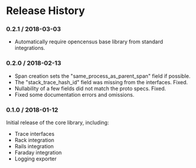 # Release History

### 0.2.1 / 2018-03-03

* Automatically require opencensus base library from standard integrations.

### 0.2.0 / 2018-02-13

* Span creation sets the "same_process_as_parent_span" field if possible.
* The "stack_trace_hash_id" field was missing from the interfaces. Fixed.
* Nullability of a few fields did not match the proto specs. Fixed.
* Fixed some documentation errors and omissions.

### 0.1.0 / 2018-01-12

Initial release of the core library, including:

* Trace interfaces
* Rack integration
* Rails integration
* Faraday integration
* Logging exporter
